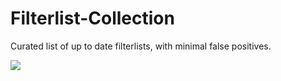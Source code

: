 # Filterlist-Collection
Curated list of up to date filterlists, with minimal false positives. 

![](https://icon2.cleanpng.com/20180203/hxe/kisspng-scalable-vector-graphics-check-mark-clip-art-green-tick-transparent-png-5a756eedaab886.2064827915176455496993.jpg)

